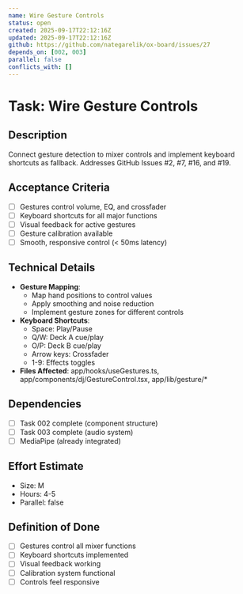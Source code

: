 ```yaml
---
name: Wire Gesture Controls
status: open
created: 2025-09-17T22:12:16Z
updated: 2025-09-17T22:12:16Z
github: https://github.com/nategarelik/ox-board/issues/27
depends_on: [002, 003]
parallel: false
conflicts_with: []
---
```


# Task: Wire Gesture Controls

## Description
Connect gesture detection to mixer controls and implement keyboard shortcuts as fallback. Addresses GitHub Issues #2, #7, #16, and #19.

## Acceptance Criteria
- [ ] Gestures control volume, EQ, and crossfader
- [ ] Keyboard shortcuts for all major functions
- [ ] Visual feedback for active gestures
- [ ] Gesture calibration available
- [ ] Smooth, responsive control (< 50ms latency)

## Technical Details
- **Gesture Mapping**:
  - Map hand positions to control values
  - Apply smoothing and noise reduction
  - Implement gesture zones for different controls
- **Keyboard Shortcuts**:
  - Space: Play/Pause
  - Q/W: Deck A cue/play
  - O/P: Deck B cue/play
  - Arrow keys: Crossfader
  - 1-9: Effects toggles
- **Files Affected**: app/hooks/useGestures.ts, app/components/dj/GestureControl.tsx, app/lib/gesture/*

## Dependencies
- [ ] Task 002 complete (component structure)
- [ ] Task 003 complete (audio system)
- [ ] MediaPipe (already integrated)

## Effort Estimate
- Size: M
- Hours: 4-5
- Parallel: false

## Definition of Done
- [ ] Gestures control all mixer functions
- [ ] Keyboard shortcuts implemented
- [ ] Visual feedback working
- [ ] Calibration system functional
- [ ] Controls feel responsive